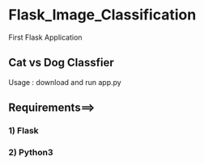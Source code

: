 # Flask_Image_Classification
First Flask Application
## Cat vs Dog Classfier 
Usage : download and run app.py
## Requirements==> 
   ### 1) Flask 
   ### 2) Python3 
